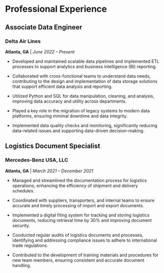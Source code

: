 # Professional Experience

## Associate Data Engineer
### Delta Air Lines
**Atlanta, GA** | _June 2022 – Present_

- Developed and maintained scalable data pipelines and implemented ETL processes to support analytics and business intelligence (BI) reporting.

- Collaborated with cross-functional teams to understand data needs, contributing to the design and implementation of data storage solutions that support efficient data analysis and reporting.

- Utilized Python and SQL for data manipulation, cleaning, and analysis, improving data accuracy and utility across departments.

- Played a key role in the migration of legacy systems to modern data platforms, ensuring minimal downtime and data integrity.

- Implemented data quality checks and monitoring, significantly reducing data-related issues and supporting data-driven decision-making.

## Logistics Document Specialist
### Mercedes-Benz USA, LLC
**Atlanta, GA** | _March 2021 – December 2021_

- Managed and streamlined the documentation process for logistics operations, enhancing the efficiency of shipment and delivery schedules.

- Coordinated with suppliers, transporters, and internal teams to ensure accurate and timely processing of import and export documents.

- Implemented a digital filing system for tracking and storing logistics documents, reducing retrieval time by 30% and improving document security.

- Conducted regular audits of logistics documents and processes, identifying and addressing compliance issues to adhere to international trade regulations.

- Contributed to the development of training materials and procedures for new team members, ensuring consistent and accurate document handling.
